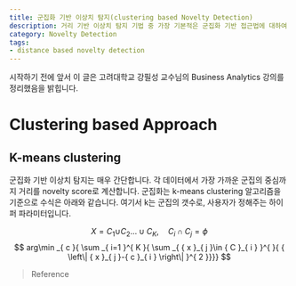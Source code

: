 ```yaml
---
title: 군집화 기반 이상치 탐지(clustering based Novelty Detection)
description: 거리 기반 이상치 탐지 기법 중 가장 기본적은 군집화 기반 접근법에 대하여 알아보겠습니다.
category: Novelty Detection
tags:
- distance based novelty detection
---
```


시작하기 전에 앞서 이 글은 고려대학교 강필성 교수님의 Business Analytics 강의를 정리했음을 밝힙니다.



# Clustering based Approach

## K-means clustering

군집화 기반 이상치 탐지는 매우 간단합니다. 각 데이터에서 가장 가까운 군집의 중심까지 거리를 novelty score로 계산합니다.  군집화는 k-means clustering 알고리즘을 기준으로 수식은 아래와 같습니다.  여기서 k는 군집의 갯수로, 사용자가 정해주는 하이퍼 파라미터입니다.



$$ X={ C }_{ 1 }{ \cup C }_{ 2 }{ ...\cup C }_{ K },\quad { C }_{ i }\cap { C }_{ j }=\phi $$
$$ arg\min _{ c }{ \sum _{ i=1 }^{ K }{ \sum _{ { x }_{ j }\in { C }_{ i } }^{  }{ { \left\| { x }_{ j }-{ c }_{ i } \right\|  }^{ 2 }}}} $$




> Reference
>
> > 
